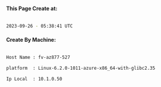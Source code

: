 
   
#### This Page Create at:

```bash

2023-09-26 - 05:38:41 UTC

```

#### Create By Machine:

```bash

Host Name : fv-az877-527

platform  : Linux-6.2.0-1011-azure-x86_64-with-glibc2.35

Ip Local  : 10.1.0.50

```

